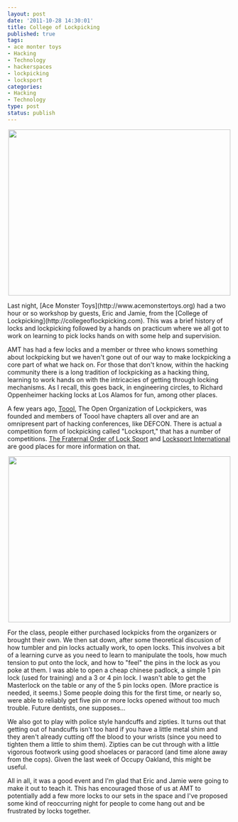 ```yaml
--- 
layout: post
date: '2011-10-28 14:30:01'
title: College of Lockpicking
published: true
tags: 
- ace monter toys
- Hacking
- Technology
- hackerspaces
- lockpicking
- locksport
categories:
- Hacking
- Technology
type: post
status: publish
---
```

<p style="text-align:center"><a href="http://www.flickr.com/photos/albill/6288305414/" title="Untitled by albill, on Flickr"><img src="https://farm7.static.flickr.com/6228/6288305414_dbf6e875c1.jpg" width="500" height="374" alt=""></a></p>
Last night, [Ace Monster Toys](http://www.acemonstertoys.org) had a two hour or so workshop by guests, Eric and Jamie, from the [College of Lockpicking](http://collegeoflockpicking.com). This was a brief history of locks and lockpicking followed by a hands on practicum where we all got to work on learning to pick locks hands on with some help and supervision.

AMT has had a few locks and a member or three who knows something about lockpicking but we haven't gone out of our way to make lockpicking a core part of what we hack on. For those that don't know, within the hacking community there is a long tradition of lockpicking as a hacking thing, learning to work hands on with the intricacies of getting through locking mechanisms. As I recall, this goes back, in engineering circles, to Richard Oppenheimer hacking locks at Los Alamos for fun, among other places.

A few years ago, [Toool](http://toool.us), The Open Organization of Lockpickers, was founded and members of Toool have chapters all over and are an omnipresent part of hacking conferences, like DEFCON. There is actual a competition form of lockpicking called "Locksport," that has a number of competitions. [The Fraternal Order of Lock Sport](http://www.bloomingtonfools.org) and [Locksport International](http://locksport.com) are good places for more information on that.
<p style="text-align:center"><a href="http://www.flickr.com/photos/albill/6288305676/" title="Untitled by albill, on Flickr"><img src="https://farm7.static.flickr.com/6050/6288305676_4051400deb.jpg" width="500" height="374" alt=""></a></p>
For the class, people either purchased lockpicks from the organizers or brought their own. We then sat down, after some theoretical discusion of how tumbler and pin locks actually work, to open locks. This involves a bit of a learning curve as you need to learn to manipulate the tools, how much tension to put onto the lock, and how to "feel" the pins in the lock as you poke at them. I was able to open a cheap chinese padlock, a simple 1 pin lock (used for training) and a 3 or 4 pin lock. I wasn't able to get the Masterlock on the table or any of the 5 pin locks open. (More practice is needed, it seems.) Some people doing this for the first time, or nearly so, were able to reliably get five pin or more locks opened without too much trouble. Future dentists, one supposes...

We also got to play with police style handcuffs and zipties. It turns out that getting out of handcuffs isn't too hard if you have a little metal shim and they aren't already cutting off the blood to your wrists (since you need to tighten them a little to shim them). Zipties can be cut through with a little vigorous footwork using good shoelaces or paracord (and time alone away from the cops). Given the last week of Occupy Oakland, this might be useful.

All in all, it was a good event and I'm glad that Eric and Jamie were going to make it out to teach it. This has encouraged those of us at AMT to potentially add a few more locks to our sets in the space and I've proposed some kind of reoccurring night for people to come hang out and be frustrated by locks together.